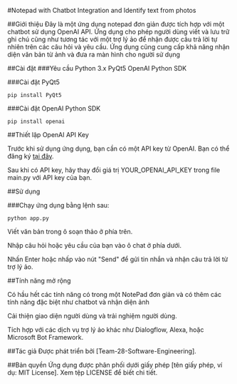 #Notepad with Chatbot Integration and Identify text from photos

##Giới thiệu
Đây là một ứng dụng notepad đơn giản được tích hợp với một chatbot sử dụng OpenAI API. Ứng dụng cho phép người dùng viết và lưu trữ ghi chú cũng như tương tác với một trợ lý ảo để nhận được câu trả lời tự nhiên trên các câu hỏi và yêu cầu. Ứng dụng cũng cung cấp khả năng nhận diện văn bản từ ảnh và đưa ra màn hình cho người sử dụng

##Cài đặt
###Yêu cầu
Python 3.x
PyQt5
OpenAI Python SDK

###Cài đặt PyQt5
```
pip install PyQt5
```
###Cài đặt OpenAI Python SDK
```
pip install openai
```
##Thiết lập OpenAI API Key

Trước khi sử dụng ứng dụng, bạn cần có một API key từ OpenAI. Bạn có thể đăng ký [tại đây](https://platform.openai.com/api-keys).

Sau khi có API key, hãy thay đổi giá trị YOUR_OPENAI_API_KEY trong file main.py với API key của bạn.

##Sử dụng

###Chạy ứng dụng bằng lệnh sau:
```
python app.py
```
Viết văn bản trong ô soạn thảo ở phía trên.

Nhập câu hỏi hoặc yêu cầu của bạn vào ô chat ở phía dưới.

Nhấn Enter hoặc nhấp vào nút "Send" để gửi tin nhắn và nhận câu trả lời từ trợ lý ảo.


##Tính năng mở rộng

Có hầu hết các tính năng có trong một NotePad đơn giản và có thêm các tính năng đặc biệt như chatbot và nhận diện ảnh

Cải thiện giao diện người dùng và trải nghiệm người dùng.

Tích hợp với các dịch vụ trợ lý ảo khác như Dialogflow, Alexa, hoặc Microsoft Bot Framework.


##Tác giả
Được phát triển bởi [Team-28-Software-Engineering].


##Bản quyền
Ứng dụng được phân phối dưới giấy phép [tên giấy phép, ví dụ: MIT License]. Xem tệp LICENSE để biết chi tiết.
